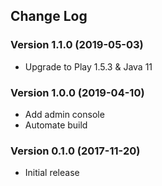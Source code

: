 ## Change Log
### Version 1.1.0 (2019-05-03)
- Upgrade to Play 1.5.3 & Java 11
### Version 1.0.0 (2019-04-10)
- Add admin console
- Automate build
### Version 0.1.0 (2017-11-20)
- Initial release